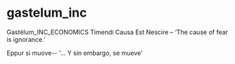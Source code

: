 # gastelum_inc
Gastélum_INC_ECONOMICS
Timendi Causa Est Nescire – ‘The cause of fear is ignorance.’

Eppur si muove-- '... Y sin embargo, se mueve'
